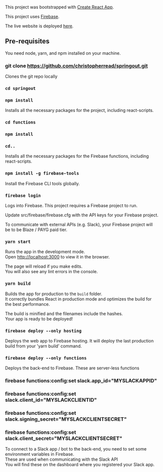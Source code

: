 This project was bootstrapped with [Create React App](https://github.com/facebook/create-react-app).

This project uses [Firebase](https://firebase.google.com/).

The live website is deployed [here](https://springout.org/).

## Pre-requisites

You need node, yarn, and npm installed on your machine.

### git clone https://github.com/christopherread/springout.git

Clones the git repo locally

### `cd springout`
### `npm install`

Installs all the necessary packages for the project, including react-scripts.


### `cd functions`
### `npm install`
### `cd..`

Installs all the necessary packages for the Firebase functions, including react-scripts.

### `npm install -g firebase-tools`

Install the Firebase CLI tools globally.

### `firebase login`

Logs into Firebase. This project requires a Firebase project to run.

Update src/firebase/firebase.cfg with the API keys for your Firebase project.

To communicate with external APIs (e.g. Slack), your Firebase project will be to be Blaze / PAYG paid tier.

### `yarn start`

Runs the app in the development mode.<br />
Open [http://localhost:3000](http://localhost:3000) to view it in the browser.

The page will reload if you make edits.<br />
You will also see any lint errors in the console.

### `yarn build`

Builds the app for production to the `build` folder.<br />
It correctly bundles React in production mode and optimizes the build for the best performance.

The build is minified and the filenames include the hashes.<br />
Your app is ready to be deployed!

### `firebase deploy --only hosting`

Deploys the web app to Firebase hosting. It will deploy the last production build from your 'yarn build' command.

### `firebase deploy --only functions`

Deploys the back-end to Firebase. These are server-less functions

### firebase functions:config:set slack.app_id="MYSLACKAPPID"
### firebase functions:config:set slack.client_id="MYSLACKCLIENTID"
### firebase functions:config:set slack.signing_secret="MYSLACKCLIENTSECRET"
### firebase functions:config:set slack.client_secret="MYSLACKCLIENTSECRET"

To connect to a Slack app / bot to the back-end, you need to set some environment variables in Firebase.<br/>
These are used when communicating with the Slack API<br/>
You will find these on the dashboard where you registered your Slack app.
